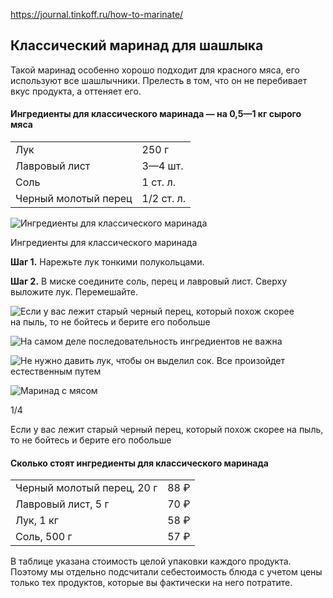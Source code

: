 https://journal.tinkoff.ru/how-to-marinate/

## Классический маринад для шашлыка

Такой маринад особенно хорошо подходит для красного мяса, его используют все шашлычники. Прелесть в том, что он не перебивает вкус продукта, а оттеняет его.

#### Ингредиенты для классического маринада — на 0,5—1 кг сырого мяса

|                      |            |
| -------------------- | ---------- |
| Лук                  | 250 г      |
| Лавровый лист        | 3—4 шт.    |
| Соль                 | 1 ст. л.   |
| Черный молотый перец | 1/2 ст. л. |

![Ингредиенты для классического маринада](https://opis-cdn.tinkoffjournal.ru/mercury/how-to-marinate-2.8z2z2j..jpeg)

Ингредиенты для классического маринада

**Шаг 1.** Нарежьте лук тонкими полукольцами.

**Шаг 2.** В миске соедините соль, перец и лавровый лист. Сверху выложите лук. Перемешайте.

![Если у вас лежит старый черный перец, который похож скорее на пыль, то не бойтесь и берите его побольше](https://opis-cdn.tinkoffjournal.ru/mercury/how-to-marinate-3.gx0mln..jpeg)

![На самом деле последовательность ингредиентов не важна](https://opis-cdn.tinkoffjournal.ru/mercury/how-to-marinate-4.u8icjo..jpeg)

![Не нужно давить лук, чтобы он выделил сок. Все произойдет естественным путем](https://opis-cdn.tinkoffjournal.ru/mercury/how-to-marinate-5.ryu6m9..jpeg)

![Маринад с мясом](https://opis-cdn.tinkoffjournal.ru/mercury/how-to-marinate-6.mepkow..jpeg)

1/4

Если у вас лежит старый черный перец, который похож скорее на пыль, то не бойтесь и берите его побольше

#### Сколько стоят ингредиенты для классического маринада

|   |   |
|---|---|
|Черный молотый перец, 20 г|88 ₽|
|Лавровый лист, 5 г|70 ₽|
|Лук, 1 кг|58 ₽|
|Соль, 500 г|57 ₽|

В таблице указана стоимость целой упаковки каждого продукта. Поэтому мы отдельно подсчитали себестоимость блюда с учетом цены только тех продуктов, которые вы фактически на него потратите.